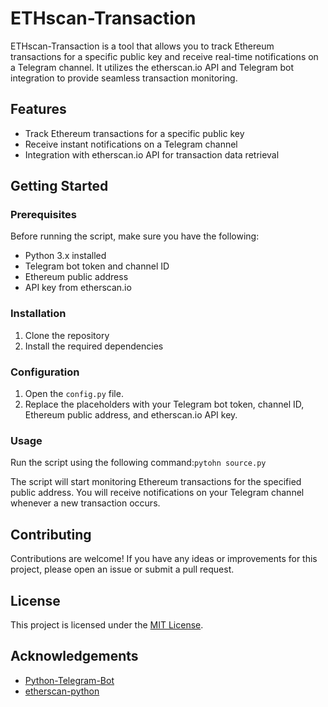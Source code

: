 # ETHscan-Transaction

ETHscan-Transaction is a tool that allows you to track Ethereum transactions for a specific public key and receive real-time notifications on a Telegram channel. It utilizes the etherscan.io API and Telegram bot integration to provide seamless transaction monitoring.

## Features

- Track Ethereum transactions for a specific public key
- Receive instant notifications on a Telegram channel
- Integration with etherscan.io API for transaction data retrieval

## Getting Started

### Prerequisites

Before running the script, make sure you have the following:

- Python 3.x installed
- Telegram bot token and channel ID
- Ethereum public address
- API key from etherscan.io

### Installation

1. Clone the repository
2. Install the required dependencies


### Configuration

1. Open the `config.py` file.
2. Replace the placeholders with your Telegram bot token, channel ID, Ethereum public address, and etherscan.io API key.

### Usage

Run the script using the following command:`pytohn source.py`


The script will start monitoring Ethereum transactions for the specified public address. You will receive notifications on your Telegram channel whenever a new transaction occurs.

## Contributing

Contributions are welcome! If you have any ideas or improvements for this project, please open an issue or submit a pull request.

## License

This project is licensed under the [MIT License](https://opensource.org/licenses/MIT).

## Acknowledgements

- [Python-Telegram-Bot](https://python-telegram-bot.org/)
- [etherscan-python](https://github.com/pcko1/etherscan-python)




